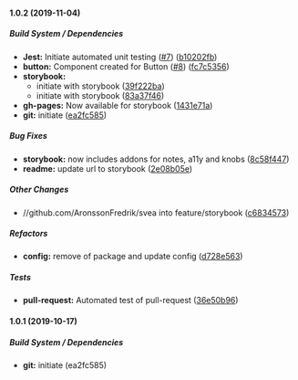 #### 1.0.2 (2019-11-04)

##### Build System / Dependencies

* **Jest:**  Initiate automated unit testing ([#7](https://github.com/AronssonFredrik/svea/pull/7)) ([b10202fb](https://github.com/AronssonFredrik/svea/commit/b10202fb5e6047b091aa685d43c9a4fbf192a0b0))
* **button:**  Component created for Button ([#8](https://github.com/AronssonFredrik/svea/pull/8)) ([fc7c5356](https://github.com/AronssonFredrik/svea/commit/fc7c5356455055aac772c9b0b06b22c8f1408f3d))
* **storybook:**
  *  initiate with storybook ([39f222ba](https://github.com/AronssonFredrik/svea/commit/39f222bae830c01b329c376390cb4face61af379))
  *  initiate with storybook ([83a37f46](https://github.com/AronssonFredrik/svea/commit/83a37f46af08569a1e0007f40d5fa35f180f9f3b))
* **gh-pages:**  Now available for storybook ([1431e71a](https://github.com/AronssonFredrik/svea/commit/1431e71a5a6dbaff5f734091a59ed1b84e2ac7c6))
* **git:**  initiate ([ea2fc585](https://github.com/AronssonFredrik/svea/commit/ea2fc5858705a632fd6be9143b670bd0a09ef715))

##### Bug Fixes

* **storybook:**  now includes addons for notes, a11y and knobs ([8c58f447](https://github.com/AronssonFredrik/svea/commit/8c58f44714ef39a3ece101b945b57a6e6aa5421c))
* **readme:**  update url to storybook ([2e08b05e](https://github.com/AronssonFredrik/svea/commit/2e08b05e46c70b26f6778f843b4a57b8850e5153))

##### Other Changes

* //github.com/AronssonFredrik/svea into feature/storybook ([c6834573](https://github.com/AronssonFredrik/svea/commit/c6834573f9f7c304aa13d45b39fa38900b799fea))

##### Refactors

* **config:**  remove of package and update config ([d728e563](https://github.com/AronssonFredrik/svea/commit/d728e563d97bd8e7988ec7a0d8c922467d6f8678))

##### Tests

* **pull-request:**  Automated test of pull-request ([36e50b96](https://github.com/AronssonFredrik/svea/commit/36e50b964f4821447ee51d91aba649f85dedf030))

#### 1.0.1 (2019-10-17)

##### Build System / Dependencies

* **git:**  initiate (ea2fc585)
